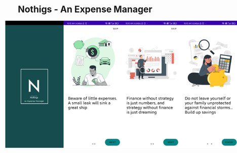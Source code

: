 <center><h1>Nothigs - An Expense Manager</h1></center>
<div style="display: flex; flex-direction: row;">
    <img src="https://github.com/rt-karthi/Nothings-AnExpenseManager/blob/main/Screenshot/Screenshot_2023-04-21-10-10-40-705_com.example.nothings.jpg" alt="Screenshot 1" width="250" height="400">
    <img src="https://github.com/rt-karthi/Nothings-AnExpenseManager/blob/main/Screenshot/Screenshot_2023-04-21-10-10-44-167_com.example.nothings.jpg" alt="Screenshot 2" width="250" height="400">
    <img src="https://github.com/rt-karthi/Nothings-AnExpenseManager/blob/main/Screenshot/Screenshot_2023-04-21-10-10-46-833_com.example.nothings.jpg" alt="Screenshot 1" width="250" height="400">
    <img src="https://github.com/rt-karthi/Nothings-AnExpenseManager/blob/main/Screenshot/Screenshot_2023-04-21-10-10-49-171_com.example.nothings.jpg" alt="Screenshot 2" width="250" height="400">
    <img src="https://github.com/rt-karthi/Nothings-AnExpenseManager/blob/main/Screenshot/Screenshot_2023-04-21-10-10-53-657_com.example.nothings.jpg" alt="Screenshot 1" width="250" height="400">
    <img src="https://github.com/rt-karthi/Nothings-AnExpenseManager/blob/main/Screenshot/Screenshot_2023-04-21-10-10-58-006_com.example.nothings.jpg" alt="Screenshot 2" width="250" height="400">
    <img src="https://github.com/rt-karthi/Nothings-AnExpenseManager/blob/main/Screenshot/Screenshot_2023-04-21-10-11-01-205_com.example.nothings.jpg" alt="Screenshot 1" width="250" height="400">
    <img src="https://github.com/rt-karthi/Nothings-AnExpenseManager/blob/main/Screenshot/Screenshot_2023-04-21-10-30-31-116_com.example.nothings.jpg" alt="Screenshot 2" width="250" height="400">
    <img src="https://github.com/rt-karthi/Nothings-AnExpenseManager/blob/main/Screenshot/Screenshot_2023-04-21-10-30-34-641_com.example.nothings.jpg" alt="Screenshot 1" width="250" height="400">
    <img src="https://github.com/rt-karthi/Nothings-AnExpenseManager/blob/main/Screenshot/Screenshot_2023-04-21-10-33-18-911_com.example.nothings.jpg" alt="Screenshot 2" width="250" height="400">
</div>
